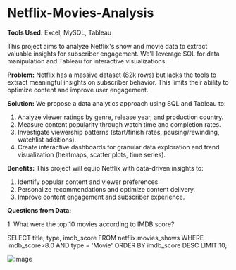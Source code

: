 # Netflix-Movies-Analysis

**Tools Used:** Excel, MySQL, Tableau

This project aims to analyze Netflix's show and movie data to extract valuable insights for subscriber engagement. We'll leverage SQL for data manipulation and Tableau for interactive visualizations.

**Problem:** Netflix has a massive dataset (82k rows) but lacks the tools to extract meaningful insights on subscriber behavior. This limits their ability to optimize content and improve user engagement.

**Solution:** 
We propose a data analytics approach using SQL and Tableau to:
1. Analyze viewer ratings by genre, release year, and production country.
2. Measure content popularity through watch time and completion rates.
3. Investigate viewership patterns (start/finish rates, pausing/rewinding, watchlist additions).
4. Create interactive dashboards for granular data exploration and trend visualization (heatmaps, scatter plots, time series).

**Benefits:** 
This project will equip Netflix with data-driven insights to:
1. Identify popular content and viewer preferences.
2. Personalize recommendations and optimize content delivery.
3. Improve content engagement and subscriber experience.


**Questions from Data:**
<p>1. What were the top 10 movies according to IMDB score?

SELECT title, type, imdb_score 
FROM netflix.movies_shows
WHERE imdb_score>8.0
AND type = 'Movie'
ORDER BY imdb_score DESC
LIMIT 10;
</p>

![image](https://github.com/Tripti-Jain-15/Netflix-Movies-Analysis/assets/129984766/7c4a6ce0-a096-46f1-8023-552cb079cf24)

